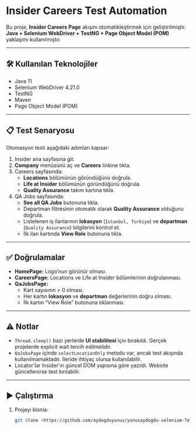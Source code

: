 # Insider Careers Test Automation

Bu proje, **Insider Careers Page** akışını otomatikleştirmek için geliştirilmiştir.  
**Java + Selenium WebDriver + TestNG + Page Object Model (POM)** yaklaşımı kullanılmıştır.

---

## 🛠 Kullanılan Teknolojiler
- Java 11
- Selenium WebDriver 4.21.0
- TestNG
- Maven
- Page Object Model (POM)

---

## 📋 Test Senaryosu
Otomasyon testi aşağıdaki adımları kapsar:

1. Insider ana sayfasına git.
2. **Company** menüsünü aç ve **Careers** linkine tıkla.
3. Careers sayfasında:
    - **Locations** bölümünün göründüğünü doğrula.
    - **Life at Insider** bölümünün göründüğünü doğrula.
    - **Quality Assurance** takım kartına tıkla.
4. QA Jobs sayfasında:
    - **See all QA Jobs** butonuna tıkla.
    - Departman filtresinin otomatik olarak **Quality Assurance** olduğunu doğrula.
    - Listelenen iş ilanlarının **lokasyon** (`Istanbul, Turkiye`) ve **departman** (`Quality Assurance`) bilgilerini kontrol et.
    - İlk ilan kartında **View Role** butonuna tıkla.

---

## ✅ Doğrulamalar
- **HomePage:** Logo’nun görünür olması.
- **CareersPage:** Locations ve Life at Insider bölümlerinin doğrulanması.
- **QaJobsPage:**
    - Kart sayısının > 0 olması.
    - Her kartın **lokasyon** ve **departman** değerlerinin doğru olması.
    - İlk kartın “View Role” butonuna tıklanması.

---

## ⚠️ Notlar
- `Thread.sleep()` bazı yerlerde **UI stabilitesi** için bırakıldı. Gerçek projelerde explicit wait tercih edilmelidir.
- `QaJobsPage` içinde `selectLocationOnly` metodu var, ancak test akışında kullanılmamaktadır. İleride ihtiyaç olursa kullanılabilir.
- Locator’lar Insider’ın güncel DOM yapısına göre yazıldı. Website güncellenirse test kırılabilir.

---

## ▶️ Çalıştırma
1. Projeyi klonla:
   ```bash
   git clone <https://github.com/aydogduyunus/yunusaydogdu-selenium-TestNG.git>